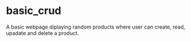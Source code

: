 # basic_crud
A basic webpage diplaying random products where user can create, read, upadate and delete a product.
